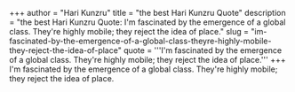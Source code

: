 +++
author = "Hari Kunzru"
title = "the best Hari Kunzru Quote"
description = "the best Hari Kunzru Quote: I'm fascinated by the emergence of a global class. They're highly mobile; they reject the idea of place."
slug = "im-fascinated-by-the-emergence-of-a-global-class-theyre-highly-mobile-they-reject-the-idea-of-place"
quote = '''I'm fascinated by the emergence of a global class. They're highly mobile; they reject the idea of place.'''
+++
I'm fascinated by the emergence of a global class. They're highly mobile; they reject the idea of place.
